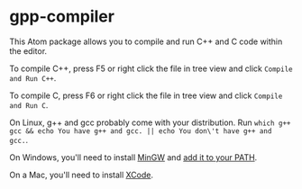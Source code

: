 # gpp-compiler

This Atom package allows you to compile and run C++ and C code within the editor.

To compile C++, press F5 or right click the file in tree view and click `Compile and Run C++`.

To compile C, press F6 or right click the file in tree view and click `Compile and Run C`.

On Linux, g++ and gcc probably come with your distribution. Run `which g++ gcc && echo You have g++ and gcc. || echo You don\'t have g++ and gcc.`.

On Windows, you'll need to install [MinGW](http://www.mingw.org/) and [add it to your PATH](http://www.howtogeek.com/118594/how-to-edit-your-system-path-for-easy-command-line-access/).

On a Mac, you'll need to install [XCode](https://developer.apple.com/xcode/).
